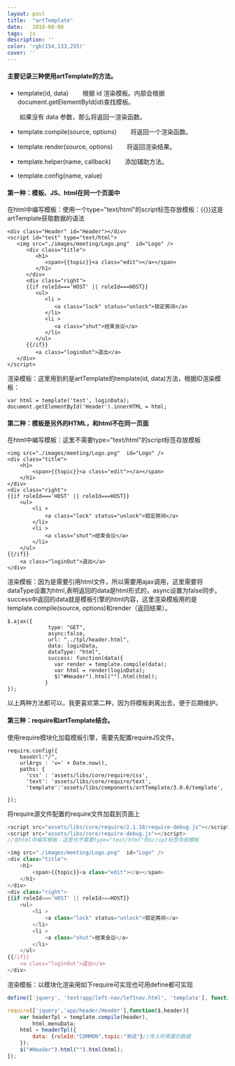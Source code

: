```yaml
---
layout: post
title:  "artTemplate"
date:   2018-08-08
tags:  js
description: ''
color: 'rgb(154,133,255)'
cover: ''
---
```


#### 主要记录三种使用artTemplate的方法。

- template(id, data)
　　根据 id 渲染模板。内部会根据document.getElementById(id)查找模板。

　　如果没有 data 参数，那么将返回一渲染函数。

- template.compile(source, options)
　　将返回一个渲染函数。

- template.render(source, options)
　　将返回渲染结果。

- template.helper(name, callback)
　　添加辅助方法。

- template.config(name, value)

#### 第一种：模板、JS、html在同一个页面中
在html中编写模板：使用一个type="text/html"的script标签存放模板：{{}}这是artTemplate获取数据的语法
```
<div class="Header" id="Header"></div>
<script id="test" type="text/html">
   <img src="./images/meeting/Logo.png"  id="Logo" />
      <div class="title">
         <h1>
            <span>{{topic}}<a class="edit"></a></span>
         </h1>
      </div>
      <div class="right">
      {{if roleId==='HOST' || roleId===HOST}}
         <ul>
            <li >
               <a class="lock" status="unlock">锁定房间</a>
            </li>
            <li >
               <a class="shut">结束会议</a>
            </li>
         </ul>
      {{/if}}
         <a class="loginOut">退出</a>
   </div>
</script> 
```

渲染模板：这里用到的是artTemplate的template(id, data)方法，根据ID渲染模板：
```
var html = template('test', loginData);
document.getElementById('Header').innerHTML = html;
```
#### 第二种：模板是另外的HTML，和html不在同一页面
在html中编写模板：这里不需要type="text/html"的script标签存放模板

```
<img src="./images/meeting/Logo.png"  id="Logo" />
<div class="title">
    <h1>
        <span>{{topic}}<a class="edit"></a></span>
    </h1>
</div>
<div class="right">
{{if roleId==='HOST' || roleId===HOST}}
    <ul>
        <li >
            <a class="lock" status="unlock">锁定房间</a>
        </li>
        <li >
            <a class="shut">结束会议</a>
        </li>
    </ul>
{{/if}}
    <a class="loginOut">退出</a>
</div>
```

渲染模板：因为是需要引用html文件，所以需要用ajax调用，这里需要将dataType设置为html,表明返回的data是html形式的，async设置为false同步。
success中返回的data就是模板引擎的html内容，这里渲染模板用的是template.compile(source, options)和render（返回结果）。
```
$.ajax({
             type: "GET",
             async:false,
             url: "../tpl/header.html",
             data: loginData,
             dataType: "html",
             success: function(data){
               var render = template.compile(data);
               var html = render(loginData);
               $("#Header").html("").html(html);                  
            }
});
```
以上两种方法都可以，我更喜欢第二种，因为将模板剥离出去，便于后期维护。
#### 第三种：require和artTemplate结合。
使用require模块化加载模板引擎，需要先配置requireJS文件。
```
require.config({
    baseUrl:"/",
    urlArgs : 'v=' + Date.now(),
    paths: {
      'css' : 'assets/libs/core/require/css',
      'text': 'assets/libs/core/require/text',
      'template':'assets/libs/components/artTemplate/3.0.0/template',

});
```
将require源文件配置的require文件加载到页面上
```js
<script src="assets/libs/core/require/2.1.18/require-debug.js"></script>
<script src="assets/libs/core/require-debug.js"></script>
//在html中编写模板：这里也不需要type="text/html"的script标签存放模板

<img src="./images/meeting/Logo.png"  id="Logo" />
<div class="title">
    <h1>
        <span>{{topic}}<a class="edit"></a></span>
    </h1>
</div>
<div class="right">
{{if roleId==='HOST' || roleId===HOST}}
    <ul>
        <li >
            <a class="lock" status="unlock">锁定房间</a>
        </li>
        <li >
            <a class="shut">结束会议</a>
        </li>
    </ul>
{{/if}}
    <a class="loginOut">退出</a>
</div>
```
渲染模板：以模块化渲染用如下require可实现也可用define都可实现

```js
define(['jquery', 'text!app/left-nav/leftnav.html', 'template'], function($, Module, header, template) {})

require(['jquery','app/header/Header'],function($,header){
    var headerTpl = template.compile(header),
        html,menuData;
    html = headerTpl({
        data: {roleId:"COMMON",topic:"测试"}//传入所需要的数据
    });
    $("#Header").html("").html(html);   
});
```